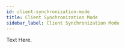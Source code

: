 ```yaml
---
id: client-synchronization-mode
title: Client Synchronization Mode
sidebar_label: Client Synchronization Mode
---
```


Text Here.
